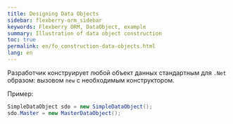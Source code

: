 ```yaml
---
title: Designing Data Objects
sidebar: flexberry-orm_sidebar
keywords: Flexberry ORM, DataObject, example
summary: Illustration of data object construction
toc: true
permalink: en/fo_construction-data-objects.html
lang: en
---
```


Разработчик конструирует любой объект данных стандартным для `.Net` образом: вызовом `new` с необходимым конструктором.

Пример:

```csharp
SimpleDataObject sdo = new SimpleDataObject();
sdo.Master = new MasterDataObject();
```
